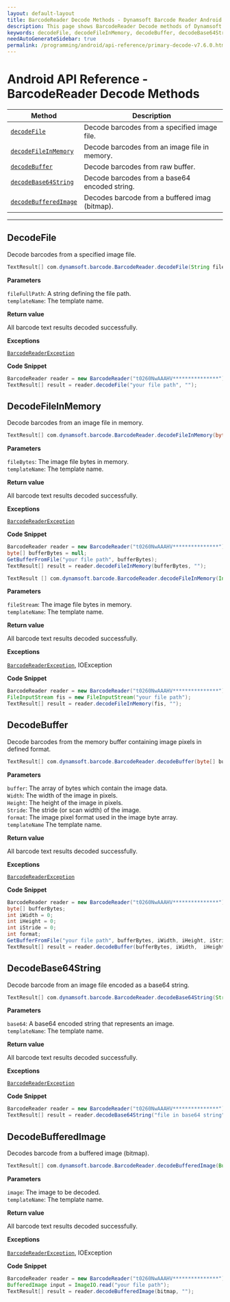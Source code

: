 ```yaml
---
layout: default-layout
title: BarcodeReader Decode Methods - Dynamsoft Barcode Reader Android API Reference
description: This page shows BarcodeReader Decode methods of Dynamsoft Barcode Reader for Android SDK.
keywords: decodeFile, decodeFileInMemory, decodeBuffer, decodeBase64String, decodeBufferedImage, decode methods, BarcodeReader, api reference, android
needAutoGenerateSidebar: true
permalink: /programming/android/api-reference/primary-decode-v7.6.0.html
---
```



# Android API Reference - BarcodeReader Decode Methods

  | Method               | Description |
  |----------------------|-------------|
  | [`decodeFile`](#decodefile) | Decode barcodes from a specified image file. |
  | [`decodeFileInMemory`](#decodefileinmemory) | Decode barcodes from an image file in memory. |
  | [`decodeBuffer`](#decodebuffer) | Decode barcodes from raw buffer. |
  | [`decodeBase64String`](#decodebase64string) | Decode barcodes from a base64 encoded string. |
  | [`decodeBufferedImage`](#decodebufferedimage) | Decodes barcode from a buffered imag (bitmap). |
  
  ---

## DecodeFile

Decode barcodes from a specified image file.

```java
TextResult[] com.dynamsoft.barcode.BarcodeReader.decodeFile(String fileFullPath, String templateName) throws BarcodeReaderException
```

**Parameters**

`fileFullPath`: A string defining the file path.  
`templateName`: The template name.

**Return value**

All barcode text results decoded successfully.

**Exceptions**

[`BarcodeReaderException`](../class/BarcodeReaderException.md)

**Code Snippet**

```java
BarcodeReader reader = new BarcodeReader("t0260NwAAAHV***************");
TextResult[] result = reader.decodeFile("your file path", "");
```

## DecodeFileInMemory

Decode barcodes from an image file in memory.

```java
TextResult[] com.dynamsoft.barcode.BarcodeReader.decodeFileInMemory(byte[] fileBytes, String templateName) throws BarcodeReaderException
```

**Parameters**

`fileBytes`: The image file bytes in memory.  
`templateName`: The template name.

**Return value**

All barcode text results decoded successfully.

**Exceptions**

[`BarcodeReaderException`](../class/BarcodeReaderException.md)

**Code Snippet**

```java
BarcodeReader reader = new BarcodeReader("t0260NwAAAHV***************");
byte[] bufferBytes = null;
GetBufferFromFile("your file path", bufferBytes);
TextResult[] result = reader.decodeFileInMemory(bufferBytes, "");
```

```java
TextResult [] com.dynamsoft.barcode.BarcodeReader.decodeFileInMemory(InputStream fileStream, String templateName) throws BarcodeReaderException, IOException
```

**Parameters**

`fileStream`: The image file bytes in memory.  
`templateName`: The template name.

**Return value**

All barcode text results decoded successfully.

**Exceptions**

[`BarcodeReaderException`](../class/BarcodeReaderException.md), IOException

**Code Snippet**

```java
BarcodeReader reader = new BarcodeReader("t0260NwAAAHV***************");
FileInputStream fis = new FileInputStream("your file path");
TextResult[] result = reader.decodeFileInMemory(fis, "");
```

## DecodeBuffer

Decode barcodes from the memory buffer containing image pixels in defined format.

```java
TextResult[] com.dynamsoft.barcode.BarcodeReader.decodeBuffer(byte[] buffer, int width, int height, int stride, int enumImagePixelFormat, String templateName) throws BarcodeReaderException
```

**Parameters**

`buffer`: The array of bytes which contain the image data.  
`Width`: The width of the image in pixels.  
`Height`: The height of the image in pixels.  
`Stride`: The stride (or scan width) of the image.  
`format`: The image pixel format used in the image byte array.  
`templateName` The template name.  

**Return value**

All barcode text results decoded successfully.  

**Exceptions**

[`BarcodeReaderException`](../class/BarcodeReaderException.md)

**Code Snippet**

```java
BarcodeReader reader = new BarcodeReader("t0260NwAAAHV***************");
byte[] bufferBytes;
int iWidth = 0;
int iHeight = 0;
int iStride = 0;
int format;
GetBufferFromFile("your file path", bufferBytes, iWidth, iHeight, iStride, format);
TextResult[] result = reader.decodeBuffer(bufferBytes, iWidth,  iHeight, iStride, format, "");
```

## DecodeBase64String

Decode barcode from an image file encoded as a base64 string.

```java
TextResult[] com.dynamsoft.barcode.BarcodeReader.decodeBase64String(String base64, String templateName)	throws BarcodeReaderException
```

**Parameters**

`base64`: A base64 encoded string that represents an image.  
`templateName`: The template name.

**Return value**

All barcode text results decoded successfully.

**Exceptions**

[`BarcodeReaderException`](../class/BarcodeReaderException.md)

**Code Snippet**

```java
BarcodeReader reader = new BarcodeReader("t0260NwAAAHV***************");
TextResult[] result = reader.decodeBase64String("file in base64 string", "");
```

## DecodeBufferedImage

Decodes barcode from a buffered image (bitmap).

```java
TextResult[] com.dynamsoft.barcode.BarcodeReader.decodeBufferedImage(BufferedImage image, String templateName)	throws IOException, BarcodeReaderException
```

**Parameters**

`image`: The image to be decoded.  
`templateName`: The template name.

**Return value**

All barcode text results decoded successfully.  

**Exceptions**

[`BarcodeReaderException`](../class/BarcodeReaderException.md), IOException

**Code Snippet**

```java
BarcodeReader reader = new BarcodeReader("t0260NwAAAHV***************");
BufferedImage input = ImageIO.read("your file path");
TextResult[] result = reader.decodeBufferedImage(bitmap, "");
```
